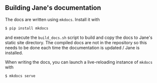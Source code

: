 ## Building Jane's documentation

The docs are written using `mkdocs`. Install it with

```bash
$ pip install mkdocs
```

and execute the `build_docs.sh` script to build and copy the docs to Jane's
static site directory. The compiled docs are not in the repository so this
needs to be done each time the documentation is updated / Jane is installed.

When writing the docs, you can launch a live-reloading instance of `mkdocs`
with

```bash
$ mkdocs serve
```
